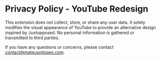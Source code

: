 # Privacy Policy - YouTube Redesign
This extension does not collect, store, or share any user data. It solely modifies the visual appearance of YouTube to provide an alternative design inspired by Juxtopposed. No personal information is gathered or transmitted to third parties.

If you have any questions or concerns, please contact contact@mateusmlopes.com.

